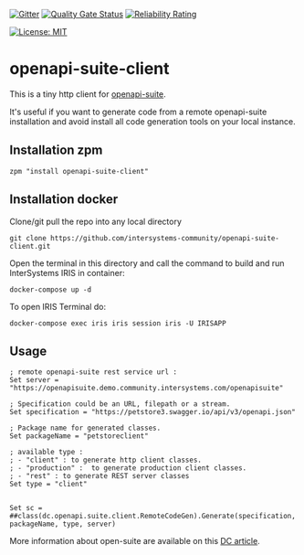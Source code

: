  [![Gitter](https://img.shields.io/badge/Available%20on-Intersystems%20Open%20Exchange-00b2a9.svg)](https://openexchange.intersystems.com/package/openapi-suite-client)
 [![Quality Gate Status](https://community.objectscriptquality.com/api/project_badges/measure?project=intersystems_iris_community%2Fopenapi-suite-client&metric=alert_status)](https://community.objectscriptquality.com/dashboard?id=intersystems_iris_community%2Fopenapi-suite-client)
 [![Reliability Rating](https://community.objectscriptquality.com/api/project_badges/measure?project=intersystems_iris_community%2Fopenapi-suite-client&metric=reliability_rating)](https://community.objectscriptquality.com/dashboard?id=intersystems_iris_community%2Fopenapi-suite-client)

[![License: MIT](https://img.shields.io/badge/License-MIT-blue.svg?style=flat&logo=AdGuard)](LICENSE)
# openapi-suite-client

This is a tiny http client for [openapi-suite](https://openexchange.intersystems.com/package/OpenAPI-Suite).  

It's useful if you want to generate code from a remote openapi-suite installation and avoid install all code generation tools on your local instance.  

## Installation zpm

```
zpm "install openapi-suite-client"
```

## Installation docker

Clone/git pull the repo into any local directory

```
git clone https://github.com/intersystems-community/openapi-suite-client.git
```

Open the terminal in this directory and call the command to build and run InterSystems IRIS in container:

```
docker-compose up -d
```

To open IRIS Terminal do:

```
docker-compose exec iris iris session iris -U IRISAPP
```

## Usage

```
; remote openapi-suite rest service url : 
Set server = "https://openapisuite.demo.community.intersystems.com/openapisuite"

; Specification could be an URL, filepath or a stream.
Set specification = "https://petstore3.swagger.io/api/v3/openapi.json"

; Package name for generated classes.
Set packageName = "petstoreclient"

; available type : 
; - "client" : to generate http client classes. 
; - "production" :  to generate production client classes.
; - "rest" : to generate REST server classes
Set type = "client"


Set sc = ##class(dc.openapi.suite.client.RemoteCodeGen).Generate(specification, packageName, type, server)
```

More information about open-suite are available on this [DC article](https://community.intersystems.com/post/openapi-suite).  
